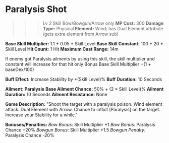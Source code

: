 # __Paralysis Shot__ #
>>> Lv 2 Skill
Bow/Bowgun/Arrow only
**MP Cost:** 300
**Damage Type:** Physical
**Element:** Wind; has Dual Element attribute (gets extra element from Arrow sub)

**Base Skill Multiplier:** 1.1 + 0.05 * Skill Level
**Base Skill Constant:** 100 + 20 * Skill Level
**Hit Count:** 1 Hit
**Maximum Cast Range:** 14m

If enemy got Paralysis ailments by using this skill, the skill multiplier and constant will increase for that hit only
Bonus Base Skill Multiplier +(1 + baseDex/100)

**Buff Effect:** Increase Stability by +(Skill Level)%
**Buff Duration:** 10 Seconds

__**Ailment:** Paralysis__
**Base Ailment Chance:** 50% + (2 * Skill Level)%
**Ailment Duration:** 10 Seconds
**Ailment Resistance:** None

**Game Description:** "Shoot the target with a paralysis poison. Wind element attack. Dual Element with Arrow. Chance to inflict [Paralysis] on the target. Increase your Stability for a while."

**Bonuses/Penalties:**
*Bow Bonus:* Skill Multiplier +1
*Bow Bonus:* Paralysis Chance +20%
*Bowgun Bonus:* Skill Multiplier +1.5
*Bowgun Penalty:* Paralysis Chance -20%
